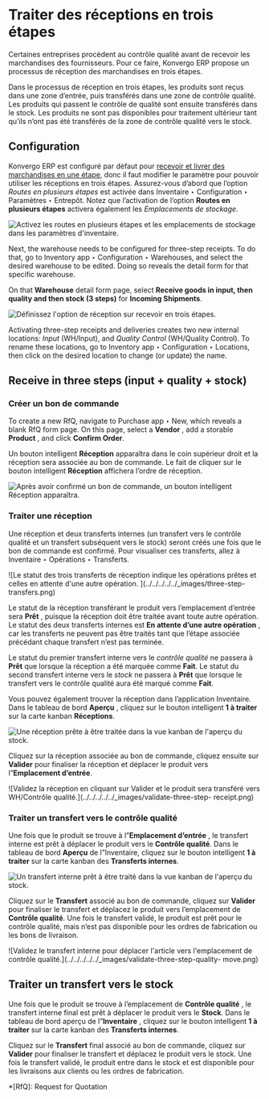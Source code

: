 # Traiter des réceptions en trois étapes

Certaines entreprises procèdent au contrôle qualité avant de recevoir les
marchandises des fournisseurs. Pour ce faire, Konvergo ERP propose un processus de
réception des marchandises en trois étapes.

Dans le processus de réception en trois étapes, les produits sont reçus dans
une zone d’entrée, puis transférés dans une zone de contrôle qualité. Les
produits qui passent le contrôle de qualité sont ensuite transférés dans le
stock. Les produits ne sont pas disponibles pour traitement ultérieur tant
qu’ils n’ont pas été transférés de la zone de contrôle qualité vers le stock.

## Configuration

Konvergo ERP est configuré par défaut pour [recevoir et livrer des marchandises en une
étape](receipts_delivery_one_step#inventory-receipts-delivery-one-step),
donc il faut modifier le paramètre pour pouvoir utiliser les réceptions en
trois étapes. Assurez-vous d’abord que l’option _Routes en plusieurs étapes_
est activée dans Inventaire ‣ Configuration ‣ Paramètres ‣ Entrepôt. Notez que
l’activation de l’option **Routes en plusieurs étapes** activera également les
_Emplacements de stockage_.

![Activez les routes en plusieurs étapes et les emplacements de stockage dans
les paramètres d'inventaire.](../../../../../_images/multi-step-routes2.png)

Next, the warehouse needs to be configured for three-step receipts. To do
that, go to Inventory app ‣ Configuration ‣ Warehouses, and select the desired
warehouse to be edited. Doing so reveals the detail form for that specific
warehouse.

On that **Warehouse** detail form page, select **Receive goods in input, then
quality and then stock (3 steps)** for **Incoming Shipments**.

![Définissez l'option de réception sur recevoir en trois
étapes.](../../../../../_images/three-step-receipt-settings.png)

Activating three-step receipts and deliveries creates two new internal
locations: _Input_ (WH/Input), and _Quality Control_ (WH/Quality Control). To
rename these locations, go to Inventory app ‣ Configuration ‣ Locations, then
click on the desired location to change (or update) the name.

## Receive in three steps (input + quality + stock)

### Créer un bon de commande

To create a new RfQ, navigate to Purchase app ‣ New, which reveals a blank RfQ
form page. On this page, select a **Vendor** , add a storable **Product** ,
and click **Confirm Order**.

Un bouton intelligent **Réception** apparaîtra dans le coin supérieur droit et
la réception sera associée au bon de commande. Le fait de cliquer sur le
bouton intelligent **Réception** affichera l’ordre de réception.

![Après avoir confirmé un bon de commande, un bouton intelligent Réception
apparaîtra.](../../../../../_images/three-step-purchase-receipt.png)

### Traiter une réception

Une réception et deux transferts internes (un transfert vers le contrôle
qualité et un transfert subséquent vers le stock) seront créés une fois que le
bon de commande est confirmé. Pour visualiser ces transferts, allez à
Inventaire ‣ Opérations ‣ Transferts.

![Le statut des trois transferts de réception indique les opérations prêtes et
celles en attente d'une autre opération. ](../../../../../_images/three-step-
transfers.png)

Le statut de la réception transférant le produit vers l’emplacement d’entrée
sera **Prêt** , puisque la réception doit être traitée avant toute autre
opération. Le statut des deux transferts internes est **En attente d’une autre
opération** , car les transferts ne peuvent pas être traités tant que l’étape
associée précédant chaque transfert n’est pas terminée.

Le statut du premier transfert interne vers le _contrôle qualité_ ne passera à
**Prêt** que lorsque la réception a été marquée comme **Fait**. Le statut du
second transfert interne vers le _stock_ ne passera à **Prêt** que lorsque le
transfert vers le contrôle qualité aura été marqué comme **Fait**.

Vous pouvez également trouver la réception dans l’application Inventaire. Dans
le tableau de bord **Aperçu** , cliquez sur le bouton intelligent **1 à
traiter** sur la carte kanban **Réceptions**.

![Une réception prête à être traitée dans la vue kanban de l'aperçu du
stock.](../../../../../_images/three-step-receive-kanban.png)

Cliquez sur la réception associée au bon de commande, cliquez ensuite sur
**Valider** pour finaliser la réception et déplacer le produit vers
l”**Emplacement d’entrée**.

![Validez la réception en cliquant sur Valider et le produit sera transféré
vers WH/Contrôle qualité.](../../../../../_images/validate-three-step-
receipt.png)

### Traiter un transfert vers le contrôle qualité

Une fois que le produit se trouve à l”**Emplacement d’entrée** , le transfert
interne est prêt à déplacer le produit vers le **Contrôle qualité**. Dans le
tableau de bord **Aperçu** de l”Inventaire, cliquez sur le bouton intelligent
**1 à traiter** sur la carte kanban des **Transferts internes**.

![Un transfert interne prêt à être traité dans la vue kanban de l'aperçu du
stock.](../../../../../_images/three-step-quality-transfer.png)

Cliquez sur le **Transfert** associé au bon de commande, cliquez sur
**Valider** pour finaliser le transfert et déplacez le produit vers
l’emplacement de **Contrôle qualité**. Une fois le transfert validé, le
produit est prêt pour le contrôle qualité, mais n’est pas disponible pour les
ordres de fabrication ou les bons de livraison.

![Validez le transfert interne pour déplacer l'article vers l'emplacement de
contrôle qualité.](../../../../../_images/validate-three-step-quality-
move.png)

## Traiter un transfert vers le stock

Une fois que le produit se trouve à l’emplacement de **Contrôle qualité** , le
transfert interne final est prêt à déplacer le produit vers le **Stock**. Dans
le tableau de bord aperçu de l”**Inventaire** , cliquez sur le bouton
intelligent **1 à traiter** sur la carte kanban des **Transferts internes**.

Cliquez sur le **Transfert** final associé au bon de commande, cliquez sur
**Valider** pour finaliser le transfert et déplacez le produit vers le stock.
Une fois le transfert validé, le produit entre dans le stock et est disponible
pour les livraisons aux clients ou les ordres de fabrication.

  *[RfQ]: Request for Quotation

